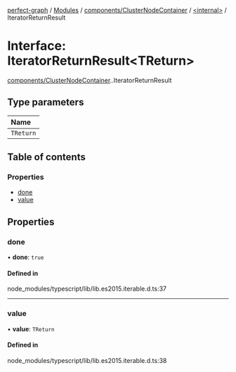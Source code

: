[perfect-graph](../README.md) / [Modules](../modules.md) / [components/ClusterNodeContainer](../modules/components_ClusterNodeContainer.md) / [<internal\>](../modules/components_ClusterNodeContainer._internal_.md) / IteratorReturnResult

# Interface: IteratorReturnResult<TReturn\>

[components/ClusterNodeContainer](../modules/components_ClusterNodeContainer.md).[<internal>](../modules/components_ClusterNodeContainer._internal_.md).IteratorReturnResult

## Type parameters

| Name |
| :------ |
| `TReturn` |

## Table of contents

### Properties

- [done](components_ClusterNodeContainer._internal_.IteratorReturnResult.md#done)
- [value](components_ClusterNodeContainer._internal_.IteratorReturnResult.md#value)

## Properties

### done

• **done**: ``true``

#### Defined in

node_modules/typescript/lib/lib.es2015.iterable.d.ts:37

___

### value

• **value**: `TReturn`

#### Defined in

node_modules/typescript/lib/lib.es2015.iterable.d.ts:38
